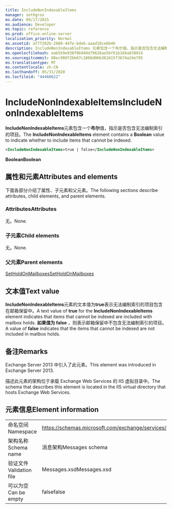 ```yaml
---
title: IncludeNonIndexableItems
manager: sethgros
ms.date: 09/17/2015
ms.audience: Developer
ms.topic: reference
ms.prod: office-online-server
localization_priority: Normal
ms.assetid: af7f202b-2889-447e-bdeb-aaad18ce6b46
description: IncludeNonIndexableItems 元素包含一个布尔值，指示是否包含无法编制索引的项目。
ms.openlocfilehash: eab559e938f0b949d79626ae5bf61b3d4a838924
ms.sourcegitcommit: 88ec988f2bb67c1866d06b361615f3674a24e795
ms.translationtype: MT
ms.contentlocale: zh-CN
ms.lasthandoff: 05/31/2020
ms.locfileid: "44460622"
---
```

# <a name="includenonindexableitems"></a><span data-ttu-id="c7433-103">IncludeNonIndexableItems</span><span class="sxs-lookup"><span data-stu-id="c7433-103">IncludeNonIndexableItems</span></span>

<span data-ttu-id="c7433-104">**IncludeNonIndexableItems**元素包含一个**布尔**值，指示是否包含无法编制索引的项目。</span><span class="sxs-lookup"><span data-stu-id="c7433-104">The **IncludeNonIndexableItems** element contains a **Boolean** value to indicate whether to include items that cannot be indexed.</span></span> 
  
```XML
<IncludeNonIndexableItems>true | false</IncludeNonIndexableItems>
```

 <span data-ttu-id="c7433-105">**Boolean**</span><span class="sxs-lookup"><span data-stu-id="c7433-105">**Boolean**</span></span>
## <a name="attributes-and-elements"></a><span data-ttu-id="c7433-106">属性和元素</span><span class="sxs-lookup"><span data-stu-id="c7433-106">Attributes and elements</span></span>

<span data-ttu-id="c7433-107">下面各部分介绍了属性、子元素和父元素。</span><span class="sxs-lookup"><span data-stu-id="c7433-107">The following sections describe attributes, child elements, and parent elements.</span></span>
  
### <a name="attributes"></a><span data-ttu-id="c7433-108">Attributes</span><span class="sxs-lookup"><span data-stu-id="c7433-108">Attributes</span></span>

<span data-ttu-id="c7433-109">无。</span><span class="sxs-lookup"><span data-stu-id="c7433-109">None.</span></span>
  
### <a name="child-elements"></a><span data-ttu-id="c7433-110">子元素</span><span class="sxs-lookup"><span data-stu-id="c7433-110">Child elements</span></span>

<span data-ttu-id="c7433-111">无。</span><span class="sxs-lookup"><span data-stu-id="c7433-111">None.</span></span>
  
### <a name="parent-elements"></a><span data-ttu-id="c7433-112">父元素</span><span class="sxs-lookup"><span data-stu-id="c7433-112">Parent elements</span></span>

[<span data-ttu-id="c7433-113">SetHoldOnMailboxes</span><span class="sxs-lookup"><span data-stu-id="c7433-113">SetHoldOnMailboxes</span></span>](setholdonmailboxes.md)
  
## <a name="text-value"></a><span data-ttu-id="c7433-114">文本值</span><span class="sxs-lookup"><span data-stu-id="c7433-114">Text value</span></span>

<span data-ttu-id="c7433-115">**IncludeNonIndexableItems**元素的文本值为**true**表示无法编制索引的项目包含在邮箱保留中。</span><span class="sxs-lookup"><span data-stu-id="c7433-115">A text value of **true** for the **IncludeNonIndexableItems** element indicates that items that cannot be indexed are included with mailbox holds.</span></span> <span data-ttu-id="c7433-116">**如果值为 false** ，则表示邮箱保留中不包含无法编制索引的项目。</span><span class="sxs-lookup"><span data-stu-id="c7433-116">A value of **false** indicates that the items that cannot be indexed are not included in mailbox holds.</span></span> 
  
## <a name="remarks"></a><span data-ttu-id="c7433-117">备注</span><span class="sxs-lookup"><span data-stu-id="c7433-117">Remarks</span></span>

<span data-ttu-id="c7433-118">Exchange Server 2013 中引入了此元素。</span><span class="sxs-lookup"><span data-stu-id="c7433-118">This element was introduced in Exchange Server 2013.</span></span>
  
<span data-ttu-id="c7433-119">描述此元素的架构位于承载 Exchange Web Services 的 IIS 虚拟目录中。</span><span class="sxs-lookup"><span data-stu-id="c7433-119">The schema that describes this element is located in the IIS virtual directory that hosts Exchange Web Services.</span></span>
  
## <a name="element-information"></a><span data-ttu-id="c7433-120">元素信息</span><span class="sxs-lookup"><span data-stu-id="c7433-120">Element information</span></span>

|||
|:-----|:-----|
|<span data-ttu-id="c7433-121">命名空间</span><span class="sxs-lookup"><span data-stu-id="c7433-121">Namespace</span></span>  <br/> |https://schemas.microsoft.com/exchange/services/2006/messages  <br/> |
|<span data-ttu-id="c7433-122">架构名称</span><span class="sxs-lookup"><span data-stu-id="c7433-122">Schema name</span></span>  <br/> |<span data-ttu-id="c7433-123">消息架构</span><span class="sxs-lookup"><span data-stu-id="c7433-123">Messages schema</span></span>  <br/> |
|<span data-ttu-id="c7433-124">验证文件</span><span class="sxs-lookup"><span data-stu-id="c7433-124">Validation file</span></span>  <br/> |<span data-ttu-id="c7433-125">Messages.xsd</span><span class="sxs-lookup"><span data-stu-id="c7433-125">Messages.xsd</span></span>  <br/> |
|<span data-ttu-id="c7433-126">可以为空</span><span class="sxs-lookup"><span data-stu-id="c7433-126">Can be empty</span></span>  <br/> |<span data-ttu-id="c7433-127">false</span><span class="sxs-lookup"><span data-stu-id="c7433-127">false</span></span>  <br/> |
   

